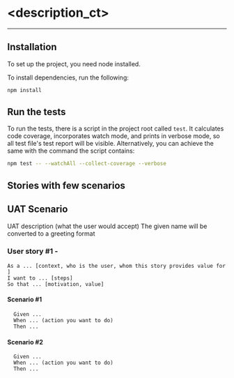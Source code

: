 # <description_ct>

---

## Installation

To set up the project, you need node installed.

To install dependencies, run the following:

```sh
npm install
```

## Run the tests

To run the tests, there is a script in the project root called `test`. It calculates code coverage, incorporates
watch mode, and prints in verbose mode, so all test file's test report will be visible. Alternatively, you
can achieve the same with the command the script contains:

```sh
npm test -- --watchAll --collect-coverage --verbose
```

## Stories with few scenarios

## UAT Scenario

UAT description (what the user would accept)
The given name will be converted to a greeting format

### User story #1 - <Short description>
```
As a ... [context, who is the user, whom this story provides value for ]
I want to ... [steps]
So that ... [motivation, value]
```

#### Scenario #1
```
  Given ...
  When ... (action you want to do)
  Then ...
```

#### Scenario #2
```
  Given ...
  When ... (action you want to do)
  Then ...
```
